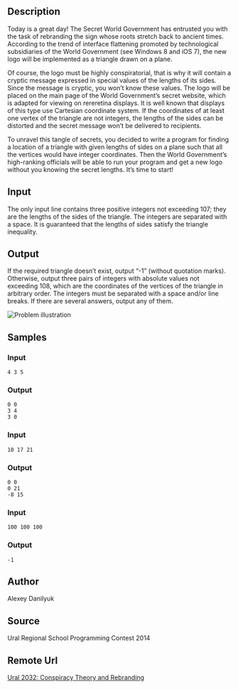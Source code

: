 ## Description
Today is a great day! The Secret World Government has entrusted you with the task of rebranding the sign whose roots stretch back to ancient times. According to the trend of interface flattening promoted by technological subsidiaries of the World Government (see Windows 8 and iOS 7), the new logo will be implemented as a triangle drawn on a plane.

Of course, the logo must be highly conspiratorial, that is why it will contain a cryptic message expressed in special values of the lengths of its sides. Since the message is cryptic, you won’t know these values. The logo will be placed on the main page of the World Government’s secret website, which is adapted for viewing on rereretina displays. It is well known that displays of this type use Cartesian coordinate system. If the coordinates of at least one vertex of the triangle are not integers, the lengths of the sides can be distorted and the secret message won’t be delivered to recipients.

To unravel this tangle of secrets, you decided to write a program for finding a location of a triangle with given lengths of sides on a plane such that all the vertices would have integer coordinates. Then the World Government’s high-ranking officials will be able to run your program and get a new logo without you knowing the secret lengths. It’s time to start!

## Input
The only input line contains three positive integers not exceeding 107; they are the lengths of the sides of the triangle. The integers are separated with a space. It is guaranteed that the lengths of sides satisfy the triangle inequality.

## Output
If the required triangle doesn’t exist, output “-1” (without quotation marks). Otherwise, output three pairs of integers with absolute values not exceeding 108, which are the coordinates of the vertices of the triangle in arbitrary order. The integers must be separated with a space and/or line breaks. If there are several answers, output any of them.

<img src="http://acm.timus.ru/image/get.aspx/5bc3ac50-6a6f-40c1-98df-74b789d52da1" border="0" alt="Problem illustration">

## Samples

### Input
    4 3 5

### Output
    0 0
    3 4
    3 0


### Input
    10 17 21

### Output
    0 0
    0 21
    -8 15


### Input
    100 100 100

### Output
    -1

## Author
Alexey Danilyuk

## Source
Ural Regional School Programming Contest 2014

## Remote Url
[Ural 2032: Conspiracy Theory and Rebranding](http://acm.timus.ru/problem.aspx?num=2032&space=1)
